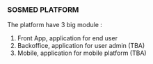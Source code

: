 ### SOSMED PLATFORM
The platform have 3 big module :
1. Front App, application for end user
2. Backoffice, application for user admin (TBA)
3. Mobile, application for mobile platform (TBA)
